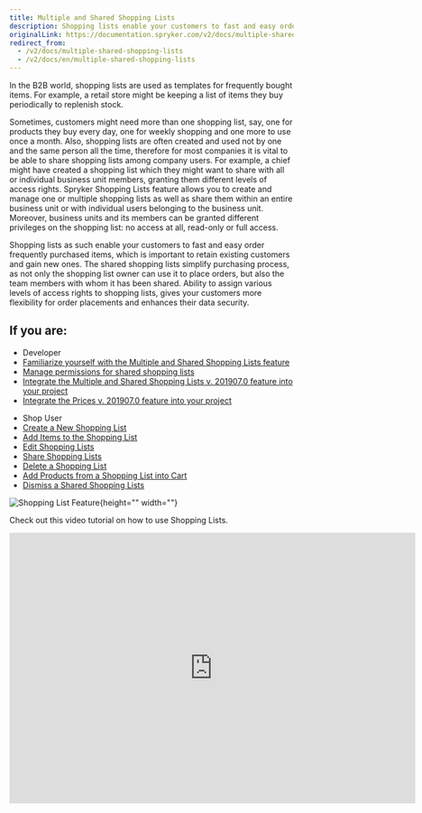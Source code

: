 ```yaml
---
title: Multiple and Shared Shopping Lists
description: Shopping lists enable your customers to fast and easy order frequently purchased items, which is important to retain existing customers and gain new ones.
originalLink: https://documentation.spryker.com/v2/docs/multiple-shared-shopping-lists
redirect_from:
  - /v2/docs/multiple-shared-shopping-lists
  - /v2/docs/en/multiple-shared-shopping-lists
---
```


In the B2B world, shopping lists are used as templates for frequently bought items. For example, a retail store might be keeping a list of items they buy periodically to replenish stock.

Sometimes, customers might need more than one shopping list, say, one for products they buy every day, one for weekly shopping and one more to use once a month. Also, shopping lists are often created and used not by one and the same person all the time, therefore for most companies it is vital to be able to share shopping lists among company users. For example, a chief might have created a shopping list which they might want to share with all or individual business unit members, granting them different levels of access rights. Spryker Shopping Lists feature allows you to create and manage one or multiple shopping lists as well as share them within an entire business unit or with individual users belonging to the business unit. Moreover, business units and its members can be granted different privileges on the shopping list: no access at all, read-only or full access.

Shopping lists as such enable your customers to fast and easy order frequently purchased items, which is important to retain existing customers and gain new ones. The shared shopping lists simplify purchasing process, as not only the shopping list owner can use it to place orders, but also the team members with whom it has been shared. Ability to assign various levels of access rights to shopping lists, gives your customers more flexibility for order placements and enhances their data security.

## If you are:

<div class="mr-container">
    <div class="mr-list-container">
        <!-- col1 -->
        <div class="mr-col">
            <ul class="mr-list mr-list-green">
                <li class="mr-title">Developer</li>
                <li><a href="https://documentation.spryker.com/v2/docs/multiple-shared-shopping-lists-overview-201907" class="mr-link">Familiarize yourself with the Multiple and Shared Shopping Lists feature</a></li>
                <li><a href="https://documentation.spryker.com/v2/docs/multiple-shared-shopping-list-overview#permissions-management-for-shared-shopping-lists" class="mr-link">Manage permissions for shared shopping lists</a></li>
                 <li><a href="https://documentation.spryker.com/v2/docs/shopping-lists-feature-integration-201907" class="mr-link">Integrate the Multiple and Shared Shopping Lists v. 201907.0 feature into your project</a></li>
                 <li><a href="https://documentation.spryker.com/v2/docs/prices-feature-integration-201907" class="mr-link">Integrate the Prices v. 201907.0 feature into your project</a></li>
            </ul>
        </div>
         <!-- col3 -->
        <div class="mr-col">
            <ul class="mr-list mr-list-red">
                <li class="mr-title">Shop User</li>
                <li><a href="https://documentation.spryker.com/v2/docs/shopping-lists-shop-guide#creating-a-new-shopping-list" class="mr-link">Create a New Shopping List</a></li>
                <li><a href="https://documentation.spryker.com/v2/docs/shopping-lists-shop-guide#adding-items-to-the-shopping-list" class="mr-link">Add Items to the Shopping List</a></li>
                <li><a href="https://documentation.spryker.com/v2/docs/shopping-lists-shop-guide#editing-shopping-lists" class="mr-link">Edit Shopping Lists</a></li>
                <li><a href="https://documentation.spryker.com/v2/docs/shopping-lists-shop-guide#sharing-shopping-lists" class="mr-link">Share Shopping Lists</a></li>
                <li><a href="https://documentation.spryker.com/v2/docs/shopping-lists-shop-guide#deleting-a-shopping-list" class="mr-link">Delete a Shopping List</a></li>
                   <li><a href="https://documentation.spryker.com/v2/docs/shopping-lists-shop-guide#adding-products-from-a-shopping-list-into-cart" class="mr-link">Add Products from a Shopping List into Cart</a></li>
                   <li><a href="https://documentation.spryker.com/v2/docs/shopping-lists-shop-guide#dismissing-shared-shopping-lists" class="mr-link">Dismiss a Shared Shopping Lists</a></li>
            </ul>
        </div>
    </div>
</div>

![Shopping List Feature](https://spryker.s3.eu-central-1.amazonaws.com/docs/Features/Shopping+List/Multiple+and+Shared+Shopping+Lists/shopping-lists-multiple.png){height="" width=""}

Check out this video tutorial on how to use Shopping Lists.
<iframe src="https://fast.wistia.net/embed/iframe/zk32pr3lgt" title="How to use Shopping Lists in Spryker" allowtransparency="true" frameborder="0" scrolling="no" class="wistia_embed" name="wistia_embed" allowfullscreen="0" mozallowfullscreen="0" webkitallowfullscreen="0" oallowfullscreen="0" msallowfullscreen="0" width="720" height="480"></iframe>
